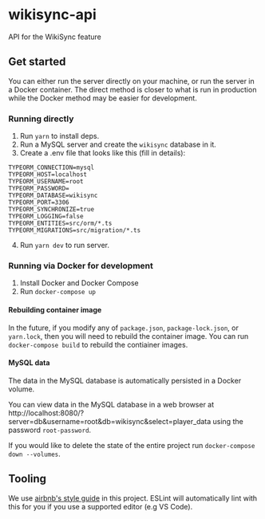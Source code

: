 # wikisync-api

API for the WikiSync feature

## Get started
You can either run the server directly on your machine, or run the server in a Docker container. The direct method is closer to what is run in production while the Docker method may be easier for development.
### Running directly
1. Run `yarn` to install deps.
2. Run a MySQL server and create the `wikisync` database in it.
3. Create a .env file that looks like this (fill in details):
```
TYPEORM_CONNECTION=mysql
TYPEORM_HOST=localhost
TYPEORM_USERNAME=root
TYPEORM_PASSWORD=
TYPEORM_DATABASE=wikisync
TYPEORM_PORT=3306
TYPEORM_SYNCHRONIZE=true
TYPEORM_LOGGING=false
TYPEORM_ENTITIES=src/orm/*.ts
TYPEORM_MIGRATIONS=src/migration/*.ts
```
4. Run `yarn dev` to run server.

### Running via Docker for development
1. Install Docker and Docker Compose
2. Run `docker-compose up`

#### Rebuilding container image
In the future, if you modify any of `package.json`, `package-lock.json`, or `yarn.lock`, then you will need to rebuild the container image. You can run `docker-compose build` to rebuild the contiainer images.

#### MySQL data
The data in the MySQL database is automatically persisted in a Docker volume.

You can view data in the MySQL database in a web browser at http://localhost:8080/?server=db&username=root&db=wikisync&select=player_data using the password `root-password`.

 If you would like to delete the state of the entire project run `docker-compose down --volumes`.

## Tooling
We use [airbnb's style guide](https://github.com/airbnb/javascript) in this project. ESLint will automatically lint with this for you if you use a supported editor (e.g VS Code).
